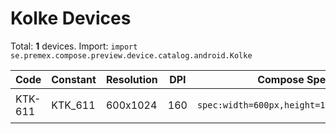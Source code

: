 # Kolke Devices

Total: **1** devices. Import: `import se.premex.compose.preview.device.catalog.android.Kolke`

| Code | Constant | Resolution | DPI | Compose Spec | Preview Usage |
|------|----------|------------|-----|-------------|---------------|
| KTK-611 | KTK_611 | 600x1024 | 160 | `spec:width=600px,height=1024px,dpi=160` | `@Preview(device = Kolke.KTK_611)` |

<!-- Generated automatically. Do not edit manually. -->
